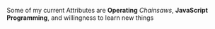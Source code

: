 Some of my current Attributes are **Operating** _Chainsaws_, **JavaScript Programming**, and willingness to learn new things
